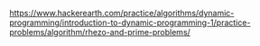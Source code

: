 https://www.hackerearth.com/practice/algorithms/dynamic-programming/introduction-to-dynamic-programming-1/practice-problems/algorithm/rhezo-and-prime-problems/
